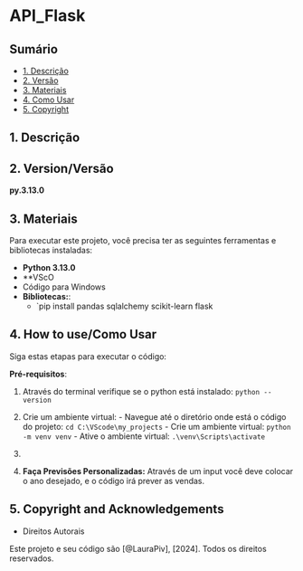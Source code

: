# API_Flask

## Sumário
- [1. Descrição](Description)
- [2. Versão](Version)
- [3. Materiais](materials)
- [4. Como Usar](how-to-use)
- [5. Copyright](copyright)

## 1. Descrição

## 2. Version/Versão
**py.3.13.0**

## 3. Materiais
Para executar este projeto, você precisa ter as seguintes ferramentas e bibliotecas instaladas:
- **Python 3.13.0**
- **VScO
- Código para Windows
- **Bibliotecas:**:
  - `pip install pandas sqlalchemy scikit-learn flask

## 4. How to use/Como Usar
Siga estas etapas para executar o código:

**Pré-requisitos**:
  1. Através do terminal verifique se o python está instalado: ```python --version```
  2. Crie um ambiente virtual:
    - Navegue até o diretório onde está o código do projeto: ```cd C:\VScode\my_projects```
    - Crie um ambiente virtual: ```python -m venv venv```
    - Ative o ambiente virtual: ```.\venv\Scripts\activate```
  3. 

   
5. **Faça Previsões Personalizadas:**
Através de um input você deve colocar o ano desejado, e o código irá prever as vendas.


## 5. Copyright and Acknowledgements
- Direitos Autorais

Este projeto e seu código são [@LauraPiv], [2024]. Todos os direitos reservados.
